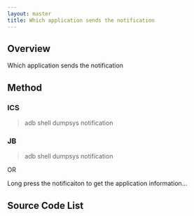 ```yaml
---
layout: master
title: Which application sends the notification
---
```


## Overview

Which application sends the notification

## Method


### ICS

>	adb shell dumpsys notification

### JB

>	adb shell dumpsys notification

OR

Long press the notificaiton to get the application information...

## Source Code List


